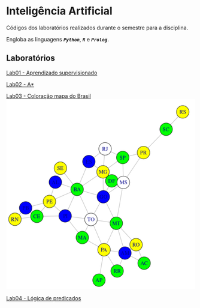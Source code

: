 # Inteligência Artificial

Códigos dos laboratórios realizados durante o semestre para a disciplina.

Engloba as linguagens ***`Python`***, ***`R`*** e ***`Prolog`***.

## Laboratórios

[Lab01 - Aprendizado supervisionado](lab1/IA_ativ1.ipynb)

[Lab02 - A*](lab2/Atividade2.pdf)

[Lab03 - Coloração mapa do Brasil](lab3/Coloracao.R)
![Resultado](lab3/Brasil.png)

[Lab04 - Lógica de predicados](lab4/ex2.pl)